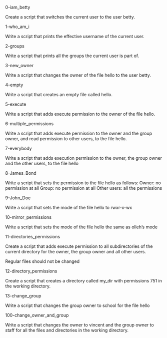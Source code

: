 0-iam_betty

Create a script that switches the current user to the user betty.

1-who_am_i

Write a script that prints the effective username of the current user.

2-groups

Write a script that prints all the groups the current user is part of.

3-new_owner

Write a script that changes the owner of the file hello to the user betty.

4-empty

Write a script that creates an empty file called hello.

5-execute

Write a script that adds execute permission to the owner of the file hello.

6-multiple_permissions

Write a script that adds execute permission to the owner and the group owner, and read permission to other users, to the file hello.

7-everybody

Write a script that adds execution permission to the owner, the group owner and the other users, to the file hello

8-James_Bond

Write a script that sets the permission to the file hello as follows:
Owner: no permission at all
Group: no permission at all
Other users: all the permissions

9-John_Doe

Write a script that sets the mode of the file hello to rwxr-x-wx

10-mirror_permissions

Write a script that sets the mode of the file hello the same as olleh’s mode

11-directories_permissions

Create a script that adds execute permission to all subdirectories of the current directory for the owner, the group owner and all other users.

Regular files should not be changed

12-directory_permissions

Create a script that creates a directory called my_dir with permissions 751 in the working directory.

13-change_group

Write a script that changes the group owner to school for the file hello

100-change_owner_and_group

Write a script that changes the owner to vincent and the group owner to staff for all the files and directories in the working directory.


